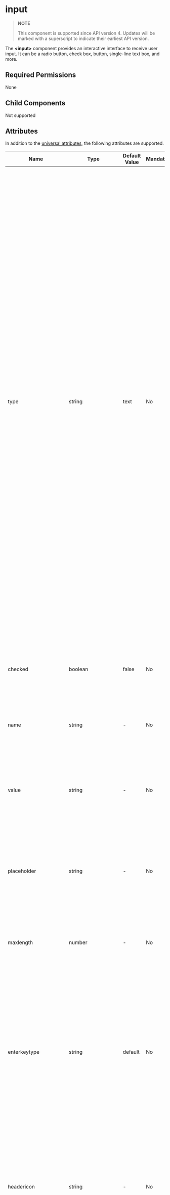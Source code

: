 # input

>  **NOTE**
>
>  This component is supported since API version 4. Updates will be marked with a superscript to indicate their earliest API version.

The **\<input>** component provides an interactive interface to receive user input. It can be a radio button, check box, button, single-line text box, and more.

## Required Permissions

None


## Child Components

Not supported


## Attributes

In addition to the [universal attributes](../arkui-js/js-components-common-attributes.md), the following attributes are supported.

| Name                            | Type                   | Default Value   | Mandatory| Description                                                        |
| -------------------------------- | ----------------------- | --------- | ---- | ------------------------------------------------------------ |
| type                             | string                  | text<br>| No  | Type of the input component. Available values include **text**, **email**, **date**, **time**, **number**, **password**, **button**, **checkbox**, and **radio**.<br>The **text**, **email**, **date**, **time**, **number**, and **password** types can be dynamically switched and modified.<br>The **button**, **checkbox**, and **radio** types cannot be dynamically modified.  <br>- **button**: a button that can be clicked.<br>- **checkbox**: a check box.<br>- **radio**: a radio button that allows users to select one from multiple others with the same name.<br>- **text**: a single-line text field.<br>- **email**: a field used for an email address.<br>- **date**: date component, including the year, month, and day, but excluding time.<br>- **time**: time component, without the time zone.<br>- **number**: field for entering digits.<br>- **password**: password field, in which characters will be shielded.|
| checked                          | boolean                 | false     | No  | Whether the **\<input>** component is selected. This attribute is valid only when **type** is set to **checkbox** or **radio**.             |
| name                             | string                  | -         | No  | Name of the **\<input>** component.<br>This attribute is mandatory when **type** is set to **radio**.            |
| value                            | string                  | -         | No  | Value of the **\<input>** component. When **type** is **radio**, this attribute is mandatory and the value must be unique for radio buttons with the same name.|
| placeholder                      | string                  | -         | No  | Content of the hint text. This attribute is available only when the component type is set to **text**, **email**, **date**, **time**, **number**, or **password**.|
| maxlength                        | number                  | -         | No  | Maximum number of characters that can be entered in the input box. The empty value indicates no limit.|
| enterkeytype                     | string                  | default   | No  | Type of the **Enter** key on the soft keyboard. The value cannot be dynamically updated.<br>Available values include:<br>- default<br>- next<br>- go<br>- done<br>- send<br>- search<br>Except for the **next** type, clicking the Enter key hides the soft keyboard.|
| headericon                       | string                  | -         | No  | Icon resource path before text input. This icon does not support click events and is unavailable for **button**, **checkbox**, and **radio** types. The supported icon image formats are JPG, PNG, and SVG.|
| showcounter<sup>5+</sup>         | boolean                 | false     | No  | Whether to display the character counter for an input box. This attribute takes effect only when **maxlength** is set.     |
| menuoptions<sup>5+</sup>         | Array&lt;MeunOption&gt; | -         | No  | Menu options displayed after users click the **More** button.              |
| autofocus<sup>6+</sup>           | boolean                 | false     | No  | Whether to automatically obtain focus.<br>This attribute setting does not take effect on the application home page. You can enable a text box on the home page to automatically obtain focus, by delaying the **focus** method call (for about 100–500 ms) in **onActive**.|
| selectedstart<sup>6+</sup>       | number                  | -1        | No  | Start position for text selection.                                |
| selectedend<sup>6+</sup>         | number                  | -1        | No  | End position for text selection.                                |
| softkeyboardenabled<sup>6+</sup> | boolean                 | true      | No  | Whether to display the soft keyboard during editing.                                  |
| showpasswordicon<sup>6+</sup>    | boolean                 | true      | No  | Whether to display the icon at the end of the password text box. This attribute is available only when **type** is set to **password**.        |

**Table 1** MenuOption<sup>5+</sup>

| Name     | Type    | Description         |
| ------- | ------ | ----------- |
| icon    | string | Path of the icon for a menu option.|
| content | string | Text content of a menu option.|


## Styles

In addition to the [universal styles](../arkui-js/js-components-common-styles.md), the following styles are supported.

| Name                    | Type                      | Default Value    | Mandatory| Description                                                        |
| ------------------------ | -------------------------- | ---------- | ---- | ------------------------------------------------------------ |
| color                    | &lt;color&gt;              | \#e6000000 | No  | Font color of the single-line text box or button.                              |
| font-size                | &lt;length&gt;             | 16px       | No  | Font size of the single-line text box or button.                              |
| allow-scale              | boolean                    | true       | No  | Whether the font size changes with the system's font size settings.<br>If the **config-changes** tag of **fontSize** is configured for abilities in the **config.json** file, the setting takes effect without application restart.|
| placeholder-color        | &lt;color&gt;              | \#99000000 | No  | Color of the hint text in the single-line text box. This attribute is available when **type** is set to **text**, **email**, **date**, **time**, **number**, or **password**.|
| font-weight              | number&nbsp;\|&nbsp;string | normal     | No  | Font weight of the single-line text box or button. For details, see **font-weight** of the [**\<text>** component](../arkui-js/js-components-basic-text.md).|
| caret-color<sup>6+</sup> | &lt;color&gt;              | -          | No  | Color of the input cursor.                                        |


## Events

In addition to the [universal events](../arkui-js/js-components-common-events.md), the following events are supported.

- When **type** is set to **text**, **email**, **date**, **time**, **number**, or **password**, the following events are supported.
  | Name                       | Parameter                                      | Description                                      |
  | ------------------------- | ---------------------------------------- | ---------------------------------------- |
  | change                    | {<br>&nbsp;value: inputValue<br>&nbsp;}  | Triggered when the content entered in the input box changes. The most recent content entered by the user is returned.<br>If you change the **value** attribute directly, this event will not be triggered.|
  | enterkeyclick             | {<br>&nbsp;value: enterKey<br>&nbsp;}    | Triggered when the **Enter** key on the soft keyboard is clicked. The type of the **Enter** key is returned, which is of the number type. Available values are as follows:<br>- **2**: returned if **enterkeytype** is **go**.<br>- **3**: returned if **enterkeytype** is **search**.<br>- **4**: returned if **enterkeytype** is **send**.<br>- **5**: returned if **enterkeytype** is **next**.<br>- **6**: returned if **enterkeytype** is **default**, **done**, or is not set.|
  | translate<sup>5+</sup>    | {<br>&nbsp;value:&nbsp;selectedText<br>&nbsp;} | Triggered when users click the translate button in the menu displayed after they select a text segment. The selected text content is returned.|
  | share<sup>5+</sup>        | {<br>&nbsp;value:&nbsp;selectedText<br>&nbsp;} | Triggered when users click the share button in the menu displayed after they select a text segment. The selected text content is returned.|
  | search<sup>5+</sup>       | {<br>&nbsp;value:&nbsp;selectedText<br>&nbsp;} | Triggered when users click the search button in the menu displayed after they select a text segment. The selected text content is returned.|
  | optionselect<sup>5+</sup> | {<br>&nbsp;index: optionIndex,<br>&nbsp;value:&nbsp;selectedText<br>&nbsp;} | Triggered when users click a menu option in the menu displayed after they select a text segment. This event is valid only when the **menuoptions** attribute is set. The option index and selected text content are returned.|
  | selectchange<sup>6+</sup> | {<br>start:&nbsp;number,<br>end:&nbsp;number<br>&nbsp;} | Triggered when the text selection changes.                            |

- When **type** is set to **checkbox** or **radio**, the following events are supported.
  | Name    | Parameter                                      | Description                                      |
  | ------ | ---------------------------------------- | ---------------------------------------- |
  | change | {<br>&nbsp;checked:true&nbsp;\|&nbsp;false&nbsp;<br>} | Triggered when the checked status of the **checkbox** or **radio** button changes.|

## Methods

In addition to the [universal methods](../arkui-js/js-components-common-methods.md), the following methods are supported.

| Name               | Parameter                                                        | Description                                                        |
| ------------------- | ------------------------------------------------------------ | ------------------------------------------------------------ |
| focus               | {<br>&nbsp;focus:&nbsp;true\|false<br>&nbsp;}:<br>If **focus** is not passed, the default value **true** is used.| Obtains or loses focus. When **type** is set to **text**, **email**, **date**, **time**, **number**, or password, the input method can be displayed or hidden.|
| showError           | {<br>&nbsp;error:&nbsp;string&nbsp;<br>}                     | Displays the error message. This attribute is available when **type** is set to **text**, **email**, **date**, **time**, **number**, or **password**.|
| delete<sup>6+</sup> | -                                                            | Deletes the text content based on the current cursor position when **type** is set to **text**, **email**, **date**, **time**, **number**, or **password**; deletes the last character and displays the cursor if the current input component does not have a cursor.|

## Example

1. Single-line text box
   ```html
   <!-- xxx.hml -->
   <div class="content">
     <input id="input" class="input" type="text" value="" maxlength="20" enterkeytype="send"
       headericon="/common/search.svg" placeholder="Please input text" onchange="change"
       onenterkeyclick="enterkeyClick">
     </input>
     <input class="button" type="button" value="Submit" onclick="buttonClick"></input>
   </div>
   ```

   ```css
   /* xxx.css */
   .content {
     width: 60%;
     flex-direction: column;
     align-items: center;
   }
   .input {
     placeholder-color: gray;
   }
   .button {
     background-color: gray;
     margin-top: 20px;
   }
   ```

   ```js
   // xxx.js
   import prompt from '@system.prompt'
   export default {
     change(e){
       prompt.showToast({
         message: "value: " + e.value,
         duration: 3000,
       });
     },
     enterkeyClick(e){
       prompt.showToast({
         message: "enterkey clicked",
         duration: 3000,
       });
     },
     buttonClick(e){
       this.$element("input").showError({
         error: 'error text'
       });
     },
   }
   ```

   ![1-2](figures/1-2.png)

2. Common button
   ```html
   <!-- xxx.hml -->
   <div class="div-button">
     <input class="button" type="button" value="Input-Button"></input>
   </div>
   ```

   ```css
   /* xxx.css */
   .div-button {
     flex-direction: column;
     align-items: center;
   }
   .button {
     margin-top: 30px;
     width: 280px;
   }
   ```

   ![en-us_image_0000001198898293](figures/en-us_image_0000001198898293.png)

3. Check box
   ```html
   <!-- xxx.hml -->
   <div class="content">
     <input onchange="checkboxOnChange" checked="true" type="checkbox"></input>
   </div>
   ```

   ```css
   /* xxx.css */
   .content{
     width: 100%;
     height: 200px;
     align-items: center; 
     justify-content: center;   
   }
   ```

   ```js
   // xxx.js
   import prompt from '@system.prompt'
   export default {
     checkboxOnChange(e) {
       prompt.showToast({
         message:'checked: ' + e.checked,
         duration: 3000,
       });
     }
   }
   ```

   ![en-us_image_0000001173324749](figures/en-us_image_0000001173324749.png)

4. Radio button
   ```html
   <!-- xxx.hml -->
   <div class="content">
     <input type="radio" checked='true' name="radioSample" value="radio1" onchange="onRadioChange('radio1')"></input>
     <input type="radio" checked='false' name="radioSample" value="radio2" onchange="onRadioChange('radio2')"></input>
     <input type="radio" checked='false' name="radioSample" value="radio3" onchange="onRadioChange('radio3')"></input>
   </div>
   ```

   ```css
   /* xxx.css */
   .content{
     width: 100%;
     height: 200px;
     justify-content: center;
     align-items: center;
   }
   ```

   ```js
   // xxx.js
   import prompt from '@system.prompt'
   export default {
     onRadioChange(inputValue, e) {
       if (inputValue === e.value) {
         prompt.showToast({
           message: 'The chosen radio is ' + e.value,
           duration: 3000,
         });
       }
     }
   }
   ```

   ![1-3](figures/1-3.png)
